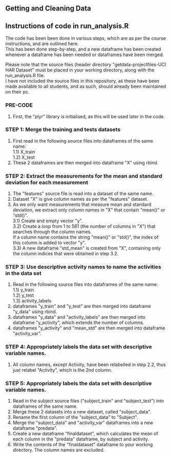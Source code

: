 ## Getting and Cleaning Data
## Instructions of code in run_analysis.R

The code has been been done in various steps, which are as per the course instructions, and are outlined here. <br/>
This has been done step-by-step, and a new dataframe has been created whenever a dataframe has been needed or dataframes have been merged. <br/>

Please note that the source files (header directory "getdata-projectfiles-UCI HAR Dataset" must be placed in your working directory, along with the run_analysis.R file. <br/>
I have not included the source files in this repository, as these have been made available to all students, and as such, should already been maintained on their pc.  <br/>

### PRE-CODE

1) First, the "plyr" library is initialised, as this will be used later in the code. <br/>

### STEP 1: Merge the training and tests datasets

1)  First read in the following source files into dataframes of the same name: <br/>
1.1) 	X_train <br/>
1.2) 	X_test <br/>
2)  These 2 dataframes are then merged into dataframe "X" using rbind. <br/>

### STEP 2: Extract the measurements for the mean and standard deviation for each measurement

1) The "features" source file is read into a dataset of the same name. <br/>
2) Dataset "X" is give column names as per the "features" dataset. <br/>
3) As we only want measurements that measure mean and standard deviation, we extract only column names in "X" that contain "mean()" or "std()". <br/>
3.1) 	Create and empty vector "y". <br/>
3.2) 	Create a loop from 1 to 561 (the number of columns in "X") that searches through the column names. <br/>
		If a column name contains the string "mean()" or "std()", the index of this column is added to vector "y". <br/>
3.3) A new dataframe "std_mean" is created from "X", containing only the column indices that were obtained in step 3.2. <br/>

### STEP 3: Use descriptive activity names to name the activities in the data set

1) Read in the following source files into dataframes of the same name: <br/>
1.1) y_train <br/>
1.2) y_test <br/>
1.3) activity_labels <br/>
2) dataframes "y_train" and "y_test" are then merged into dataframe "y_data" using rbind. <br/>
3) dataframes "y_data" and "activity_labels" are then merged into dataframe "y_activity", which extends the number of columns. <br/>
4) dataframes "y_activity" and "mean_std" are then merged into  dataframe "activity_var". <br/>

### STEP 4: Appropriately labels the data set with descriptive variable names. <br/> 
1) All column names, except Activity, have been relabelled in step 2.2, thus just relabel "Activity", which is the 2nd column. <br/>

### STEP 5: Appropriately labels the data set with descriptive variable names. <br/> 
1) Read in the subject source files ("subject_train" and "subject_test") into dataframes of the same name. <br/>
2) Merge these 2 datasets into a new dataset, called "subject_data". <br/>
3) Rename the first column of the "subject_data" to "Subject". <br/>
4) Merge the "subject_data" and "activity_var" dataframes into a new dataframe "predata". <br/>
5) Create a new dataframe "finaldataset", which calculates the mean of each column in the "predata" dataframe, by subject and activity. <br/>
6) Write the contents of the "finaldataset" dataframe to your working directory. The column names are excluded. <br/>

